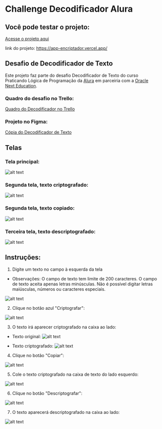 # Challenge Decodificador Alura

## Você pode testar o projeto:

<a href="https://app-encriptador.vercel.app/">Acesse o projeto aqui</a>

link do projeto: https://app-encriptador.vercel.app/

## Desafio de Decodificador de Texto

Este projeto faz parte do desafio Decodificador de Texto do curso Praticando Lógica de Programação da <a href="https://www.alura.com.br/" target="_blank">Alura</a> em parceiria com a <a href="https://www.oracle.com/br/education/oracle-next-education/" target="_blank" >Oracle Next Education</a>.

### Quadro do desafio no Trello:

<a href="https://trello.com/b/kYOBy8Aq/desafio-decodificador-alura" target="_blank">Quadro do Decodificador no Trello</a>

### Projeto no Figma:

 <a href="https://www.figma.com/design/edqRiWIbTxSbuaQtONqtJI/Alura-Challenge---Desafio-1---L%C3%B3gica-(Copy)?node-id=0-1&t=Ts3eSEsbmkq89jU9-0" target="_blank">Cópia do Decodificador de Texto</a>


## Telas

### Tela principal:
![alt text](/assets/tela-inicial.png)

### Segunda tela, texto criptografado:
![alt text](/assets/tela-criptografado.png)

### Segunda tela, texto copiado:
![alt text](/assets/tela-criptografar-02.png)

### Terceira tela, texto descriptografado:
![alt text](/assets/tela-descriptografar.png)

## Instruções:

1. Digite um texto no campo à esquerda da tela
- Observações:
    O campo de texto tem limite de 200 caracteres.
    O campo de texto aceita apenas letras minúsculas.
    Não é possível digitar letras maiúsculas, números ou caracteres especiais.

![alt text](/assets/textarea.png)

2. Clique no botão azul "Criptografar":

![alt text](/assets/botao-criptografar.png)

3. O texto irá aparecer criptografado na caixa ao lado:

- Texto original:
![alt text](/assets/texto-original.png)

- Texto criptografado:
![alt text](/assets/texto-criptografado.png)

4. Clique no botão "Copiar":

![alt text](/assets/botao-copiar.png)

5. Cole o texto criptografado na caixa de texto do lado esquerdo:

![alt text](/assets/texto-criptografado-02.png)

6. Clique no botão "Descriptografar":

![alt text](/assets/botao-descriptografar.png)

7. O texto aparecerá descriptografado na caixa ao lado:

![alt text](/assets/texto-descriptografado-final.png)





